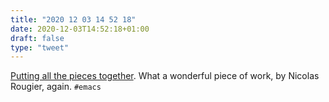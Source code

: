 ```yaml
---
title: "2020 12 03 14 52 18"
date: 2020-12-03T14:52:18+01:00
draft: false
type: "tweet"
---
```

[Putting all the pieces together](https://www.reddit.com/r/emacs/comments/k1vl00/putting_all_the_pieces_together/). What a wonderful piece of work, by Nicolas Rougier, again. `#emacs`
